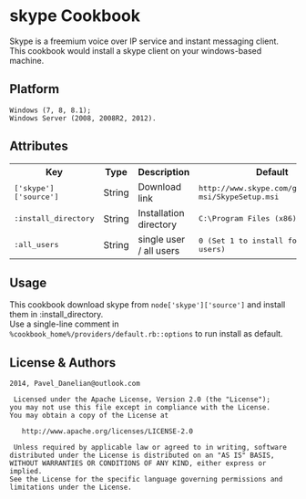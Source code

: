 skype Cookbook
==============
Skype is a freemium voice over IP service and instant messaging client. 
<br>
This cookbook would install a skype client on your windows-based machine.

Platform
------------
	Windows (7, 8, 8.1);
	Windows Server (2008, 2008R2, 2012).
	

Attributes
----------
<table>
  <tr>
    <th>Key</th>
    <th>Type</th>
    <th>Description</th>
    <th>Default</th>
  </tr>
  <tr>
    <td><tt>['skype']['source']</tt></td>
    <td>String</td>
    <td>Download link</td>
    <td><tt>http://www.skype.com/go/getskype-msi/SkypeSetup.msi</tt></td>
  </tr>
  <tr>
    <td><tt>:install_directory</tt></td>
    <td>String</td>
    <td>Installation directory</td>
    <td><tt>C:\Program Files (x86)\skype </tt></td>
  </tr>
  <tr>
    <td><tt>:all_users</tt></td>
    <td>String</td>
    <td>single user / all users</td>
    <td><tt>0 (Set 1 to install for all users)</tt></td>
  </tr>
</table>

Usage
-----
This cookbook download skype from `node['skype']['source']` and install them in :install_directory.
<br>
Use a single-line comment in `%cookbook_home%/providers/default.rb::options` to run install as default.

License & Authors
-----------------
    2014, Pavel_Danelian@outlook.com
 ```text
  Licensed under the Apache License, Version 2.0 (the "License");
you may not use this file except in compliance with the License.
You may obtain a copy of the License at

	http://www.apache.org/licenses/LICENSE-2.0

  Unless required by applicable law or agreed to in writing, software
distributed under the License is distributed on an "AS IS" BASIS,
WITHOUT WARRANTIES OR CONDITIONS OF ANY KIND, either express or implied.
See the License for the specific language governing permissions and
limitations under the License.

```
